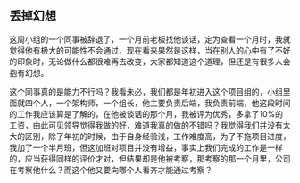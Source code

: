 ## 丢掉幻想

这周小组的一个同事被辞退了，一个月前老板找他谈话，定为查看一个月时，我就觉得他有极大的可能性不会通过，现在看来果然是这样，当在别人的心中有了不好的印象时，无论做什么都很难再去改变，大家都知道这个道理，但还是有很多人会抱有幻想。

这个同事真的是能力不行吗？我看未必，我们都是年初进入这个项目组的，小组里面就四个人，一个架构师，一个组长，他主要负责后端，我负责前端，他这段时间的工作我应该算是了解的，在他被谈话的那个月，我被评为优秀，多拿了10%的工资，由此可见领导觉得我做的好，难道我真的做的不错吗？我觉得我们并没有太大的区别，除了年初的时候，由于自身经验浅，工作难度高，为了不拖项目进度，我加了一个半月班，但这加班对项目并没有增益，事实上我们完成的工作是一样的，应当获得同样的评价才对，但结果却是他被考察，那考察的那一个月里，公司在考察他什么？而这个他又要向哪个人看齐才能通过考察？

